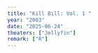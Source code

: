 ```yaml
---
title: "Kill Bill: Vol. 1 "
year: "2003"
date: "2025-06-24"
theaters: ["Jellyfin"]
remark: ["R"]
---
```

